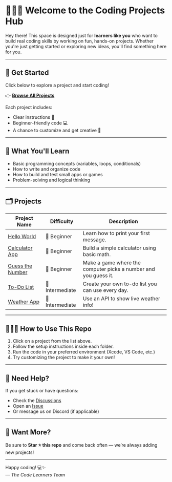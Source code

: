 # 👩🏾‍💻 Welcome to the Coding Projects Hub

Hey there! This space is designed just for **learners like you** who want to build real coding skills by working on fun, hands-on projects. Whether you're just getting started or exploring new ideas, you'll find something here for you.

---

## 🚀 Get Started

Click below to explore a project and start coding!

👉 **[Browse All Projects](#projects)**

Each project includes:
- Clear instructions 📝  
- Beginner-friendly code 💻  
- A chance to customize and get creative 🎨  

---

## 🧠 What You'll Learn

- Basic programming concepts (variables, loops, conditionals)
- How to write and organize code
- How to build and test small apps or games
- Problem-solving and logical thinking

---

## 🗂 Projects

| Project Name | Difficulty | Description |
|--------------|------------|-------------|
| [Hello World](./projects/hello-world) | 🌱 Beginner | Learn how to print your first message. |
| [Calculator App](./projects/calculator) | 🌿 Beginner | Build a simple calculator using basic math. |
| [Guess the Number](./projects/guess-number) | 🌼 Beginner | Make a game where the computer picks a number and you guess it. |
| [To-Do List](./projects/todo-list) | 🌳 Intermediate | Create your own to-do list you can use every day. |
| [Weather App](./projects/weather-app) | 🌟 Intermediate | Use an API to show live weather info! |

---

## 🙋🏽‍♀️ How to Use This Repo

1. Click on a project from the list above.
2. Follow the setup instructions inside each folder.
3. Run the code in your preferred environment (Xcode, VS Code, etc.)
4. Try customizing the project to make it your own!

---

## 💬 Need Help?

If you get stuck or have questions:
- Check the [Discussions](https://github.com/your-org/your-repo/discussions)
- Open an [Issue](https://github.com/your-org/your-repo/issues)
- Or message us on Discord (if applicable)

---

## 🌟 Want More?

Be sure to **Star ⭐ this repo** and come back often — we’re always adding new projects!

---

Happy coding! 💻✨  
— _The Code Learners Team_

